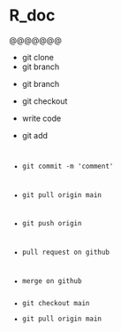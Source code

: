 # R_doc
@@@@@@@


- <main>git clone <repo name>
- <main>git branch

- <branch>git branch <branch name>
- <branch>git checkout <branch name>
- <branch>write code
- <branch>git add <code>
- <branch>git commit -m 'comment'
- <branch>git pull origin main
- <branch>git push origin <branch name>
- <github>pull request on github
- <github>merge on github

- <main>git checkout main
- <main>git pull origin main





